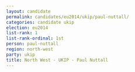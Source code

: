 ```yaml
---
layout: candidate
permalink: candidates/eu2014/ukip/paul-nuttall/
categories: candidate ukip
election: eu2014
list-rank: 1
list-rank-ordinal: 1st
person: paul-nuttall
region: north-west
party: ukip
title: North West - UKIP - Paul Nuttall
---
```


